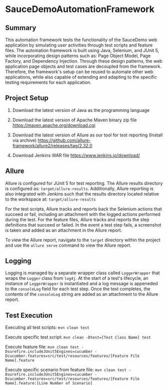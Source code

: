 # SauceDemoAutomationFramework

## Summary
This automation framework tests the functionality of the SauceDemo web application by simulating user activities through test scripts and feature files. The automation framework is built using Java, Selenium, and JUnit 5, while incorporating design patterns such as: Page Object Model, Page Factory, and Dependency Injection. Through these design patterns, the web application page objects and test cases are decoupled from the framework. Therefore, the framework's setup can be reused to automate other web applications, while also capable of extending and adapting to the specific testing requirements for each application.

## Project Setup
1. Download the latest version of Java as the programming language
2. Download the latest version of Apache Maven binary zip file
   https://maven.apache.org/download.cgi
  
4. Download the latest version of Allure as our tool for test reporting (Install via archive)
   https://github.com/allure-framework/allure2/releases/tag/2.32.0

5. Download Jenkins WAR file
   https://www.jenkins.io/download/

## Allure
Allure is configured for JUnit 5 for test reporting. The Allure results directory is configured as: ```target/allure-results```. Additionally, Allure reporting is also integrated with Jenkins such that the results directory located relative to the workspace at: ```target/allure-results```

For the test scripts, Allure tracks and reports back the Selenium actions that succeed or fail, including an attachment with the logged actions performed during the test. For the feature files, Allure tracks and reports the step definitions that succeed or failed. In the event a test step fails, a screenshot is taken and added as an attachment in the Allure report.

To view the Allure report, navigate to the ```target``` directory within the project and use the ```allure serve``` command to view the Allure report.

## Logging
Logging is managed by a separate wrapper class called ```LoggerWrapper``` that wraps the ```Logger``` class from ```log4j```. At the start of a test's lifecycle, an instance of ```LoggerWrapper``` is instantiated and a log message is appeneded to the ```consoleLog``` field for each test step. Once the test completes, the contents of the ```consoleLog``` string are added as an attachment to the Allure report.

## Test Execution
Executing all test scripts: ```mvn clean test```

Execute specific test script: ```mvn clean -Dtest=[Test Class Name] test```

Execute feature file: ```mvn clean test -Dsurefire.includeJUnit5Engines=cucumber -Dcucumber.features=src/test/resources/features/[Feature File Name].feature```

Execute specific scenario from feature file: ```mvn clean test -Dsurefire.includeJUnit5Engines=cucumber -Dcucumber.features=src/test/resources/features/[Feature File Name].feature:[Line Number of Scenario]```


